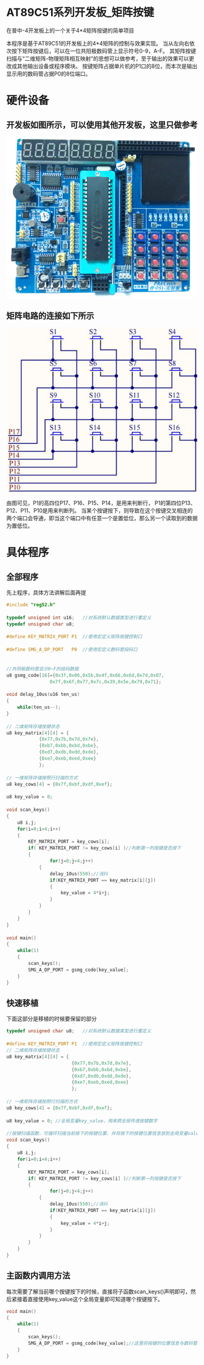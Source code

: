 # AT89C51系列开发板_矩阵按键
在普中-4开发板上的一个关于4*4矩阵按键的简单项目

本程序是基于AT89C51的开发板上的4*4矩阵的控制与效果实现。
当从左向右依次按下矩阵按键后，可以在一位共阳极数码管上显示符号0-9，A-F。
其矩阵按键扫描与“二维矩阵-物理矩阵相互映射”的思想可以做参考，至于输出的效果可以更改成其他输出设备或程序模块。
按键矩阵占据单片机的P1口的8位，而本次是输出显示用的数码管占据P0的8位端口。

# 硬件设备
## 开发板如图所示，可以使用其他开发板，这里只做参考
![Loading](开发板图片.png "普中-4开发板")

## 矩阵电路的连接如下所示
![Loading](矩阵按键.png "普中-4开发板")

由图可见，P1的高四位P17、P16、P15、P14，是用来判断行，
P1的第四位P13、P12、P11、P10是用来判断列。
当某个按键按下，则导致在这个按键交叉相连的两个端口会导通，即当这个端口中有任意一个是置低位，那么另一个读取到的数据为置低位。

# 具体程序
## 全部程序
先上程序，具体方法讲解后面再提
```c
#include "reg52.h"

typedef unsigned int u16;	//对系统默认数据类型进行重定义
typedef unsigned char u8;

#define KEY_MATRIX_PORT	P1	//使用宏定义矩阵按键控制口	

#define SMG_A_DP_PORT	P0	//使用宏定义数码管段码口


//共阴极数码管显示0~F的段码数据
u8 gsmg_code[16]={0x3f,0x06,0x5b,0x4f,0x66,0x6d,0x7d,0x07,
				0x7f,0x6f,0x77,0x7c,0x39,0x5e,0x79,0x71};	

void delay_10us(u16 ten_us)
{
	while(ten_us--);	
}

// 二维矩阵存储按键状态
u8 key_matrix[4][4] = {
			{0x77,0x7b,0x7d,0x7e},
			{0xb7,0xbb,0xbd,0xbe},
			{0xd7,0xdb,0xdd,0xde},
			{0xe7,0xeb,0xed,0xee}	
			};  

// 一维矩阵存储按照行扫描的方式
u8 key_cows[4] = {0x7f,0xbf,0xdf,0xef};

u8 key_value = 0;

void scan_keys()
{
	u8 i,j;
	for(i=0;i<4;i++)
	{
		KEY_MATRIX_PORT = key_cows[i];
		if( KEY_MATRIX_PORT != key_cows[i] )//判断第一列按键是否按下
		{
				for(j=0;j<4;j++)
			{
				delay_10us(550);//消抖
				if(KEY_MATRIX_PORT == key_matrix[i][j])
				{
					key_value = 4*i+j;
				}
			}
		}
	}
}

void main()
{	
	while(1)
	{
		scan_keys();
	   	SMG_A_DP_PORT = gsmg_code[key_value];
	}		
}
```

## 快速移植
下面这部分是移植的时候要保留的部分

```c
typedef unsigned char u8;	//对系统默认数据类型进行重定义

#define KEY_MATRIX_PORT	P1	//使用宏定义矩阵按键控制口
// 二维矩阵存储按键状态
u8 key_matrix[4][4] = {
						{0x77,0x7b,0x7d,0x7e},
						{0xb7,0xbb,0xbd,0xbe},
						{0xd7,0xdb,0xdd,0xde},
						{0xe7,0xeb,0xed,0xee}	
						};  

// 一维矩阵存储按照行扫描的方式
u8 key_cows[4] = {0x7f,0xbf,0xdf,0xef};

u8 key_value = 0; //全局变量key_value，用来跨全局传递按键数字

//按键扫描函数，可循环扫描当前按下的按键位置，并将按下的按键位置信息放到全局变量value里面
void scan_keys()
{
	u8 i,j;
	for(i=0;i<4;i++)
	{
		KEY_MATRIX_PORT = key_cows[i];
		if( KEY_MATRIX_PORT != key_cows[i] )//判断第一列按键是否按下
		{
				for(j=0;j<4;j++)
			{
				delay_10us(550);//消抖
				if(KEY_MATRIX_PORT == key_matrix[i][j])
				{
					key_value = 4*i+j;
				}
			}
		}
	}
}

```

## 主函数内调用方法
每次需要了解当前哪个按键按下的时候，直接将子函数scan_keys()声明即可，然后紧接着直接使用key_value这个全局变量即可知道哪个按键按下。
```c
void main()
{	
	while(1)
	{
		scan_keys();
	   	SMG_A_DP_PORT = gsmg_code[key_value];//这里将按键的位置信息与数码管的显示数字信息相互对应
	}		
}
```
